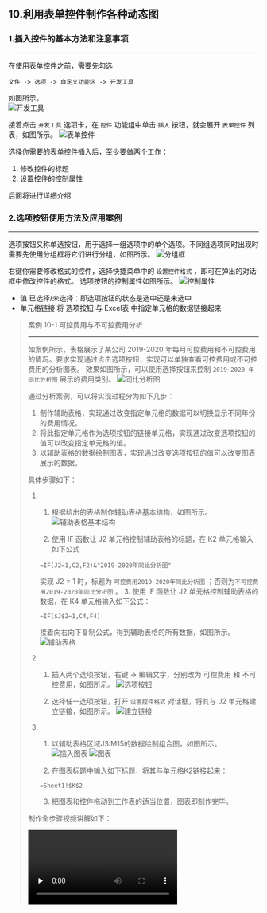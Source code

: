 ## 10.利用表单控件制作各种动态图  
### 1.插入控件的基本方法和注意事项
---
在使用表单控件之前，需要先勾选
```
文件 -> 选项 -> 自定义功能区 -> 开发工具
```
如图所示。  
![开发工具](./img/1.png)  

接着点击 `开发工具` 选项卡，在 `控件` 功能组中单击 `插入` 按钮，就会展开 `表单控件` 列表，如图所示。
![表单控件](./img/2.png)  

选择你需要的表单控件插入后，至少要做两个工作：
1. 修改控件的标题
2. 设置控件的控制属性  

后面将进行详细介绍   

### 2.选项按钮使用方法及应用案例
---
选项按钮又称单选按钮，用于选择一组选项中的单个选项。不同组选项同时出现时需要先使用分组框将它们进行分组，如图所示。
![分组框](./img/3.png)  

右键你需要修改格式的控件，选择快捷菜单中的 `设置控件格式` ，即可在弹出的对话框中修改控件的格式。
选项按钮的控制属性如图所示。
![控制属性](./img/4.png)  

- 值
    已选择/未选择：即选项按钮的状态是选中还是未选中
- 单元格链接
    将 选项按钮 与 Excel表 中指定单元格的数据链接起来  

> 案例 10-1  可控费用与不可控费用分析
>
> ------
>
> 如案例所示，表格展示了某公司 2019-2020 年每月可控费用和不可控费用的情况。要求实现通过点击选项按钮，实现可以单独查看可控费用或不可控费用的分析图表。
> 效果如图所示，可以使用选择按钮来控制 `2019~2020 年同比分析图` 展示的费用类别。
> ![同比分析图](./img/5.png)  
>
> 通过分析案例，可以将实现过程分为如下几步：
> 1. 制作辅助表格，实现通过改变指定单元格的数据可以切换显示不同年份的费用情况。
> 2. 将此指定单元格作为选项按钮的链接单元格，实现通过改变选项按钮的值可以改变指定单元格的值。
> 3. 以辅助表格的数据绘制图表，实现通过改变选项按钮的值可以改变图表展示的数据。  
>
> 具体步骤如下：
>
> 1. 1. 根据给出的表格制作辅助表格基本结构，如图所示。
>    ![辅助表格基本结构](./img/6.png)  
>
>    2. 使用 IF 函数让 J2 单元格控制辅助表格的标题，在 K2 单元格输入如下公式：
>    ```excel
>    =IF(J2=1,C2,F2)&"2019-2020年同比分析图"
>    ```
>    实现 J2 = 1 时，标题为 `可控费用2019-2020年同比分析图` ；否则为`不可控费用2019-2020年同比分析图` 。
>    3. 使用 IF 函数让 J2 单元格控制辅助表格的数据，在 K4 单元格输入如下公式：
>    ```excel
>    =IF($J$2=1,C4,F4)
>    ```
>    接着向右向下复制公式，得到辅助表格的所有数据，如图所示。
>    ![辅助表格](./img/7.png)  
>    
> 2. 1. 插入两个选项按钮，右键 -> 编辑文字，分别改为 可控费用 和 不可控费用，如图所示。
>    ![选项按钮](./img/8.png)  
>    
>    2. 选择任一选项按钮，打开 `设置控件格式` 对话框，将其与 J2 单元格建立链接，如图所示。
>    ![建立链接](./img/9.png)  
>    
> 3. 1. 以辅助表格区域J3:M15的数据绘制组合图，如图所示。
>    ![插入图表](./img/10.png)
>    ![图表](./img/11.png)  
>    
>    2. 在图表标题中输入如下标题，将其与单元格K2链接起来：
>    ```excel
>    =Sheet1!$K$2
>    ```
>    3. 把图表和控件拖动到工作表的适当位置，图表即制作完毕。  
>    
>
> 制作全步骤视频讲解如下：
>
> <video id="video" controls="" preload="none"><source id="mp4" src="./video/1.mp4" type="video/mp4"></video>
